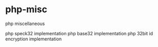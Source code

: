 # php-misc
php miscellaneous

php speck32 implementation
php base32 implementation
php 32bit id encryption implementation

